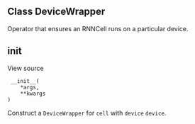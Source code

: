 ## Class DeviceWrapper
Operator that ensures an RNNCell runs on a particular device.
## __init__
View source

```
 __init__(
    *args,
    **kwargs
)
```
Construct a `DeviceWrapper` for `cell` with `device` `device`.
